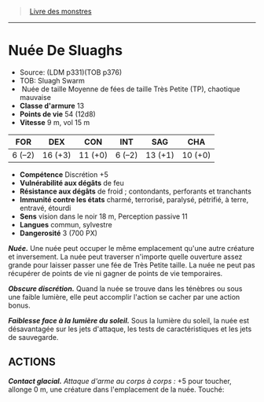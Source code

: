 ﻿> [Livre des monstres](tome_of_beasts_old.md)

---

# Nuée De Sluaghs

- Source: (LDM p331)(TOB p376)
- TOB: Sluagh Swarm
-  Nuée de taille Moyenne de fées de taille Très Petite (TP), chaotique mauvaise
- **Classe d'armure** 13
- **Points de vie** 54 (12d8)
- **Vitesse** 9 m, vol 15 m

|FOR|DEX|CON|INT|SAG|CHA|
|---|---|---|---|---|---|
|6 (–2)|16 (+3)|11 (+0)|6 (–2)|13 (+1)|10 (+0)|

- **Compétence** Discrétion +5
- **Vulnérabilité aux dégâts** de feu
- **Résistance aux dégâts** de froid ; contondants, perforants et tranchants
- **Immunité contre les états** charmé, terrorisé, paralysé, pétrifié, à terre, entravé, étourdi
- **Sens** vision dans le noir 18 m, Perception passive 11
- **Langues** commun, sylvestre
- **Dangerosité** 3 (700 PX)

**_Nuée._** Une nuée peut occuper le même emplacement qu'une autre créature et inversement. La nuée peut traverser n'importe quelle ouverture assez grande pour laisser passer une fée de Très Petite taille. La nuée ne peut pas récupérer de points de vie ni gagner de points de vie temporaires.

**_Obscure discrétion._** Quand la nuée se trouve dans les ténèbres ou sous une faible lumière, elle peut accomplir l'action se cacher par une action bonus.

**_Faiblesse face à la lumière du soleil._** Sous la lumière du soleil, la nuée est désavantagée sur les jets d'attaque, les tests de caractéristiques et les jets de sauvegarde.

## ACTIONS

**_Contact glacial._** _Attaque d'arme au corps à corps :_ +5 pour toucher, allonge 0 m, une créature dans l'emplacement de la nuée. Touché:

